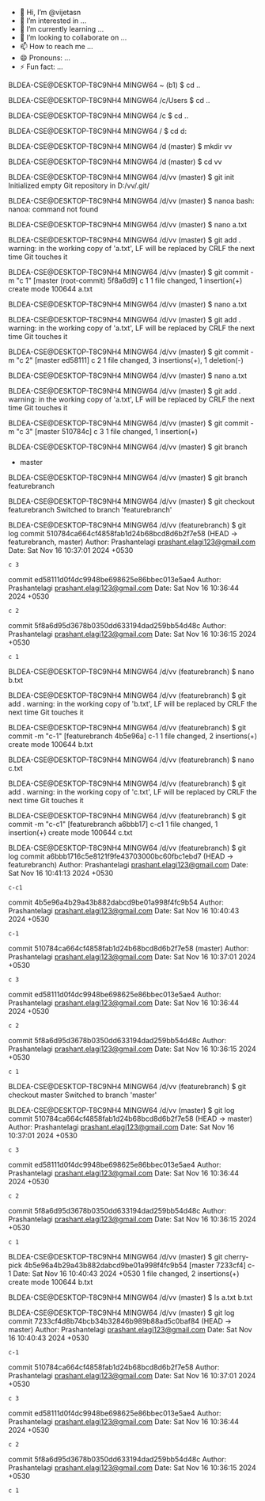 - 👋 Hi, I’m @vijetasn
- 👀 I’m interested in ...
- 🌱 I’m currently learning ...
- 💞️ I’m looking to collaborate on ...
- 📫 How to reach me ...
- 😄 Pronouns: ...
- ⚡ Fun fact: ...

<!---
vijetasn/vijetasn is a ✨ special ✨ repository because its `README.md` (this file) appears on your GitHub profile.
You can click the Preview link to take a look at your changes.
--->


BLDEA-CSE@DESKTOP-T8C9NH4 MINGW64 ~ (b1)
$ cd ..

BLDEA-CSE@DESKTOP-T8C9NH4 MINGW64 /c/Users
$ cd ..

BLDEA-CSE@DESKTOP-T8C9NH4 MINGW64 /c
$ cd ..

BLDEA-CSE@DESKTOP-T8C9NH4 MINGW64 /
$ cd d:

BLDEA-CSE@DESKTOP-T8C9NH4 MINGW64 /d (master)
$ mkdir vv

BLDEA-CSE@DESKTOP-T8C9NH4 MINGW64 /d (master)
$ cd vv

BLDEA-CSE@DESKTOP-T8C9NH4 MINGW64 /d/vv (master)
$ git init
Initialized empty Git repository in D:/vv/.git/

BLDEA-CSE@DESKTOP-T8C9NH4 MINGW64 /d/vv (master)
$ nanoa
bash: nanoa: command not found

BLDEA-CSE@DESKTOP-T8C9NH4 MINGW64 /d/vv (master)
$ nano a.txt

BLDEA-CSE@DESKTOP-T8C9NH4 MINGW64 /d/vv (master)
$ git add .
warning: in the working copy of 'a.txt', LF will be replaced by CRLF the next time Git touches it

BLDEA-CSE@DESKTOP-T8C9NH4 MINGW64 /d/vv (master)
$ git commit -m "c 1"
[master (root-commit) 5f8a6d9] c 1
 1 file changed, 1 insertion(+)
 create mode 100644 a.txt

BLDEA-CSE@DESKTOP-T8C9NH4 MINGW64 /d/vv (master)
$ nano a.txt

BLDEA-CSE@DESKTOP-T8C9NH4 MINGW64 /d/vv (master)
$ git add .
warning: in the working copy of 'a.txt', LF will be replaced by CRLF the next time Git touches it

BLDEA-CSE@DESKTOP-T8C9NH4 MINGW64 /d/vv (master)
$ git commit -m "c 2"
[master ed58111] c 2
 1 file changed, 3 insertions(+), 1 deletion(-)

BLDEA-CSE@DESKTOP-T8C9NH4 MINGW64 /d/vv (master)
$ nano a.txt

BLDEA-CSE@DESKTOP-T8C9NH4 MINGW64 /d/vv (master)
$ git add .
warning: in the working copy of 'a.txt', LF will be replaced by CRLF the next time Git touches it

BLDEA-CSE@DESKTOP-T8C9NH4 MINGW64 /d/vv (master)
$ git commit -m "c 3"
[master 510784c] c 3
 1 file changed, 1 insertion(+)

BLDEA-CSE@DESKTOP-T8C9NH4 MINGW64 /d/vv (master)
$ git branch
* master

BLDEA-CSE@DESKTOP-T8C9NH4 MINGW64 /d/vv (master)
$ git branch featurebranch

BLDEA-CSE@DESKTOP-T8C9NH4 MINGW64 /d/vv (master)
$ git checkout featurebranch
Switched to branch 'featurebranch'

BLDEA-CSE@DESKTOP-T8C9NH4 MINGW64 /d/vv (featurebranch)
$ git log
commit 510784ca664cf4858fab1d24b68bcd8d6b2f7e58 (HEAD -> featurebranch, master)
Author: Prashantelagi <prashant.elagi123@gmail.com>
Date:   Sat Nov 16 10:37:01 2024 +0530

    c 3

commit ed58111d0f4dc9948be698625e86bbec013e5ae4
Author: Prashantelagi <prashant.elagi123@gmail.com>
Date:   Sat Nov 16 10:36:44 2024 +0530

    c 2

commit 5f8a6d95d3678b0350dd633194dad259bb54d48c
Author: Prashantelagi <prashant.elagi123@gmail.com>
Date:   Sat Nov 16 10:36:15 2024 +0530

    c 1

BLDEA-CSE@DESKTOP-T8C9NH4 MINGW64 /d/vv (featurebranch)
$ nano b.txt

BLDEA-CSE@DESKTOP-T8C9NH4 MINGW64 /d/vv (featurebranch)
$ git add .
warning: in the working copy of 'b.txt', LF will be replaced by CRLF the next time Git touches it

BLDEA-CSE@DESKTOP-T8C9NH4 MINGW64 /d/vv (featurebranch)
$ git commit -m "c-1"
[featurebranch 4b5e96a] c-1
 1 file changed, 2 insertions(+)
 create mode 100644 b.txt

BLDEA-CSE@DESKTOP-T8C9NH4 MINGW64 /d/vv (featurebranch)
$ nano c.txt

BLDEA-CSE@DESKTOP-T8C9NH4 MINGW64 /d/vv (featurebranch)
$ git add .
warning: in the working copy of 'c.txt', LF will be replaced by CRLF the next time Git touches it

BLDEA-CSE@DESKTOP-T8C9NH4 MINGW64 /d/vv (featurebranch)
$ git commit -m "c-c1"
[featurebranch a6bbb17] c-c1
 1 file changed, 1 insertion(+)
 create mode 100644 c.txt

BLDEA-CSE@DESKTOP-T8C9NH4 MINGW64 /d/vv (featurebranch)
$ git log
commit a6bbb1716c5e8121f9fe43703000bc60fbc1ebd7 (HEAD -> featurebranch)
Author: Prashantelagi <prashant.elagi123@gmail.com>
Date:   Sat Nov 16 10:41:13 2024 +0530

    c-c1

commit 4b5e96a4b29a43b882dabcd9be01a998f4fc9b54
Author: Prashantelagi <prashant.elagi123@gmail.com>
Date:   Sat Nov 16 10:40:43 2024 +0530

    c-1

commit 510784ca664cf4858fab1d24b68bcd8d6b2f7e58 (master)
Author: Prashantelagi <prashant.elagi123@gmail.com>
Date:   Sat Nov 16 10:37:01 2024 +0530

    c 3

commit ed58111d0f4dc9948be698625e86bbec013e5ae4
Author: Prashantelagi <prashant.elagi123@gmail.com>
Date:   Sat Nov 16 10:36:44 2024 +0530

    c 2

commit 5f8a6d95d3678b0350dd633194dad259bb54d48c
Author: Prashantelagi <prashant.elagi123@gmail.com>
Date:   Sat Nov 16 10:36:15 2024 +0530

    c 1

BLDEA-CSE@DESKTOP-T8C9NH4 MINGW64 /d/vv (featurebranch)
$ git checkout master
Switched to branch 'master'

BLDEA-CSE@DESKTOP-T8C9NH4 MINGW64 /d/vv (master)
$ git log
commit 510784ca664cf4858fab1d24b68bcd8d6b2f7e58 (HEAD -> master)
Author: Prashantelagi <prashant.elagi123@gmail.com>
Date:   Sat Nov 16 10:37:01 2024 +0530

    c 3

commit ed58111d0f4dc9948be698625e86bbec013e5ae4
Author: Prashantelagi <prashant.elagi123@gmail.com>
Date:   Sat Nov 16 10:36:44 2024 +0530

    c 2

commit 5f8a6d95d3678b0350dd633194dad259bb54d48c
Author: Prashantelagi <prashant.elagi123@gmail.com>
Date:   Sat Nov 16 10:36:15 2024 +0530

    c 1

BLDEA-CSE@DESKTOP-T8C9NH4 MINGW64 /d/vv (master)
$ git cherry-pick  4b5e96a4b29a43b882dabcd9be01a998f4fc9b54
[master 7233cf4] c-1
 Date: Sat Nov 16 10:40:43 2024 +0530
 1 file changed, 2 insertions(+)
 create mode 100644 b.txt

BLDEA-CSE@DESKTOP-T8C9NH4 MINGW64 /d/vv (master)
$ ls
a.txt  b.txt

BLDEA-CSE@DESKTOP-T8C9NH4 MINGW64 /d/vv (master)
$ git log
commit 7233cf4d8b74bcb34b32846b989b88ad5c0baf84 (HEAD -> master)
Author: Prashantelagi <prashant.elagi123@gmail.com>
Date:   Sat Nov 16 10:40:43 2024 +0530

    c-1

commit 510784ca664cf4858fab1d24b68bcd8d6b2f7e58
Author: Prashantelagi <prashant.elagi123@gmail.com>
Date:   Sat Nov 16 10:37:01 2024 +0530

    c 3

commit ed58111d0f4dc9948be698625e86bbec013e5ae4
Author: Prashantelagi <prashant.elagi123@gmail.com>
Date:   Sat Nov 16 10:36:44 2024 +0530

    c 2

commit 5f8a6d95d3678b0350dd633194dad259bb54d48c
Author: Prashantelagi <prashant.elagi123@gmail.com>
Date:   Sat Nov 16 10:36:15 2024 +0530

    c 1

